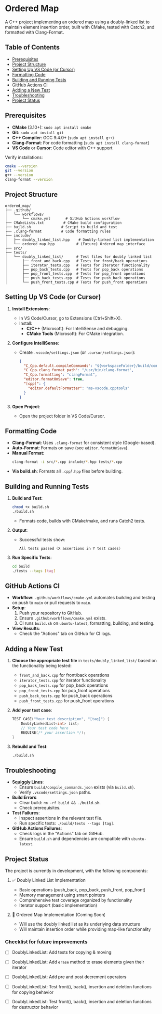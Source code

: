 # Ordered Map

A C++ project implementing an ordered map using a doubly-linked list to maintain element insertion order, built with CMake, tested with Catch2, and formatted with Clang-Format.

## Table of Contents

- [Prerequisites](#prerequisites)
- [Project Structure](#project-structure)
- [Setting Up VS Code (or Cursor)](#setting-up-vs-code-or-cursor)
- [Formatting Code](#formatting-code)
- [Building and Running Tests](#building-and-running-tests)
- [GitHub Actions CI](#github-actions-ci)
- [Adding a New Test](#adding-a-new-test)
- [Troubleshooting](#troubleshooting)
- [Project Status](#project-status)

## Prerequisites

- **CMake** (3.10+): `sudo apt install cmake`
- **Git**: `sudo apt install git`
- **C++ Compiler**: GCC 9.4.0+ (`sudo apt install g++`)
- **Clang-Format**: For code formatting (`sudo apt install clang-format`)
- **VS Code** or **Cursor**: Code editor with C++ support

Verify installations:

```bash
cmake --version
git --version
g++ --version
clang-format --version
```

## Project Structure

```
ordered_map/
├── .github/
│   └── workflows/
│       └── cmake.yml       # GitHub Actions workflow
├── CMakeLists.txt         # CMake build configuration
├── build.sh              # Script to build and test
├── .clang-format         # Code formatting rules
├── include/
│   ├── doubly_linked_list.hpp    # Doubly-linked list implementation
│   └── ordered_map.hpp          # (Future) Ordered map interface
├── src/
├── tests/
│   └── doubly_linked_list/      # Test files for doubly linked list
│       ├── front_and_back.cpp   # Tests for front/back operations
│       ├── iterator_tests.cpp   # Tests for iterator functionality
│       ├── pop_back_tests.cpp   # Tests for pop_back operations
│       ├── pop_front_tests.cpp  # Tests for pop_front operations
│       ├── push_back_tests.cpp  # Tests for push_back operations
│       └── push_front_tests.cpp # Tests for push_front operations
```

## Setting Up VS Code (or Cursor)

1. **Install Extensions**:

   - In VS Code/Cursor, go to Extensions (Ctrl+Shift+X).
   - Install:
     - **C/C++** (Microsoft): For IntelliSense and debugging.
     - **CMake Tools** (Microsoft): For CMake integration.

2. **Configure IntelliSense**:

   - Create `.vscode/settings.json` (or `.cursor/settings.json`):
     ```json
     {
       "C_Cpp.default.compileCommands": "${workspaceFolder}/build/compile_commands.json",
       "C_Cpp.clang_format_path": "/usr/bin/clang-format",
       "C_Cpp.formatting": "clangFormat",
       "editor.formatOnSave": true,
       "[cpp]": {
         "editor.defaultFormatter": "ms-vscode.cpptools"
       }
     }
     ```

3. **Open Project**:
   - Open the project folder in VS Code/Cursor.

## Formatting Code

- **Clang-Format**: Uses `.clang-format` for consistent style (Google-based).
- **Auto-Format**: Formats on save (see `editor.formatOnSave`).
- **Manual Format**:
  ```bash
  clang-format -i src/*.cpp include/*.hpp tests/*.cpp
  ```
- **Via build.sh**: Formats all `.cpp`/`.hpp` files before building.

## Building and Running Tests

1. **Build and Test**:

   ```bash
   chmod +x build.sh
   ./build.sh
   ```

   - Formats code, builds with CMake/make, and runs Catch2 tests.

2. **Output**:

   - Successful tests show:
     ```
     All tests passed (X assertions in Y test cases)
     ```

3. **Run Specific Tests**:
   ```bash
   cd build
   ./tests --tags [tag]
   ```

## GitHub Actions CI

- **Workflow**: `.github/workflows/cmake.yml` automates building and testing on push to `main` or pull requests to `main`.
- **Setup**:
  1. Push your repository to GitHub.
  2. Ensure `.github/workflows/cmake.yml` exists.
  3. CI runs `build.sh` on `ubuntu-latest`, formatting, building, and testing.
- **View Results**:
  - Check the "Actions" tab on GitHub for CI logs.

## Adding a New Test

1. **Choose the appropriate test file** in `tests/doubly_linked_list/` based on the functionality being tested:

   - `front_and_back.cpp` for front/back operations
   - `iterator_tests.cpp` for iterator functionality
   - `pop_back_tests.cpp` for pop_back operations
   - `pop_front_tests.cpp` for pop_front operations
   - `push_back_tests.cpp` for push_back operations
   - `push_front_tests.cpp` for push_front operations

2. **Add your test case**:

   ```cpp
   TEST_CASE("Your test description", "[tag]") {
       DoublyLinkedList<int> list;
       // Your test code here
       REQUIRE(/* your assertion */);
   }
   ```

3. **Rebuild and Test**:
   ```bash
   ./build.sh
   ```

## Troubleshooting

- **Squiggly Lines**:
  - Ensure `build/compile_commands.json` exists (via `build.sh`).
  - Verify `.vscode/settings.json` paths.
- **Build Errors**:
  - Clear build: `rm -rf build && ./build.sh`.
  - Check prerequisites.
- **Test Failures**:
  - Inspect assertions in the relevant test file.
  - Run specific tests: `./build/tests --tags [tag]`.
- **GitHub Actions Failures**:
  - Check logs in the "Actions" tab on GitHub.
  - Ensure `build.sh` and dependencies are compatible with `ubuntu-latest`.

## Project Status

The project is currently in development, with the following components:

1. ✅ Doubly Linked List Implementation

   - Basic operations (push_back, pop_back, push_front, pop_front)
   - Memory management using smart pointers
   - Comprehensive test coverage organized by functionality
   - Iterator support (basic implementation)

2. 🔄 Ordered Map Implementation (Coming Soon)
   - Will use the doubly linked list as its underlying data structure
   - Will maintain insertion order while providing map-like functionality

### Checklist for future improvements

- [ ] DoublyLinkedList: Add tests for copying & moving
- [ ] DoublyLinkedList: Add `erase` method to erase elements given their iterator

- [ ] DoublyLinkedList: Add pre and post decrement operators
- [ ] DoublyLinkedList: Test front(), back(), insertion and deletion functions for copying behavior
- [ ] DoublyLinkedList: Test front(), back(), insertion and deletion functions for destructor behavior
